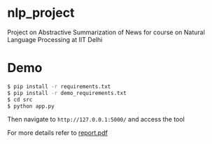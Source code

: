 # nlp_project
Project on Abstractive Summarization of News for course on Natural Language Processing at IIT Delhi

# Demo

```sh
$ pip install -r requirements.txt
$ pip install -r demo_requirements.txt
$ cd src
$ python app.py
```

Then navigate to `http://127.0.0.1:5000/` and access the tool

For more details refer to [report.pdf](report.pdf)
